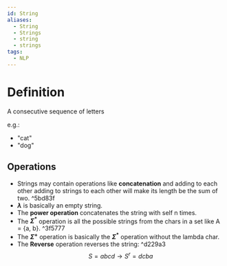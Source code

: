```yaml
---
id: String
aliases:
  - String
  - Strings
  - string
  - strings
tags:
  - NLP
---
```

# **Definition**
A consecutive sequence of letters

e.g.:
- "cat"
- "dog"

## Operations
- Strings may contain operations like **concatenation** and adding to each other
adding to strings to each other will make its length be the sum of two.
 ^5bd83f
- **$\lambda$** is basically an empty string.
- The **power operation** concatenates the string with self n times.
- The **$\Sigma^*$** operation is all the possible strings from the chars in a set like A = {a, b}.
 ^3f5777
- The **$\Sigma^+$** operation is basically the **$\Sigma^*$** operation without the lambda char.
- The **Reverse** operation reverses the string: ^d229a3
	$$S = abcd \rightarrow S^r=dcba$$